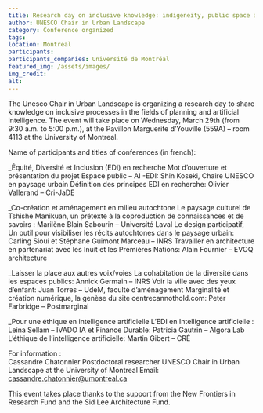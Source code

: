 ```yaml
---
title: Research day on inclusive knowledge: indigeneity, public space and artificial intelligence
author: UNESCO Chair in Urban Landscape
category: Conference organized
tags: 
location: Montreal
participants: 
participants_companies: Université de Montréal
featured_img: /assets/images/
img_credit:
alt:
---
```

The Unesco Chair in Urban Landscape is organizing a research day to share knowledge on inclusive processes in the fields of planning and artificial intelligence. The event will take place on Wednesday, March 29th (from 9:30 a.m. to 5:00 p.m.), at the Pavillon Marguerite d’Youville (559A) – room 4113 at the University of Montreal.

Name of participants and titles of conferences (in french):

_Équité, Diversité et Inclusion (EDI) en recherche
Mot d’ouverture et présentation du projet Espace public – AI -EDI: Shin Koseki, Chaire UNESCO en paysage urbain
Définition des principes EDI en recherche: Olivier Vallerand – Cri-JaDE

_Co-création et aménagement en milieu autochtone
Le paysage culturel de Tshishe Manikuan, un prétexte à la coproduction de connaissances et de savoirs : Marilène Blain Sabourin – Université Laval
Le design participatif, Un outil pour visibiliser les récits autochtones dans le paysage urbain: Carling Sioui et Stéphane Guimont Marceau – INRS
Travailler en architecture en partenariat avec les Inuit et les Premières Nations: Alain Fournier – EVOQ architecture

_Laisser la place aux autres voix/voies
La cohabitation de la diversité dans les espaces publics: Annick Germain – INRS
Voir la ville avec des yeux d’enfant: Juan Torres – UdeM, faculté d’aménagement
Marginalité et création numérique, la genèse du site centrecannothold.com: Peter Farbridge – Postmarginal

_Pour une éthique en intelligence artificielle
L’EDI en Intelligence artificielle : Leina Sellam – IVADO
IA et Finance Durable: Patricia Gautrin – Algora Lab
L’éthique de l’intelligence artificielle: Martin Gibert – CRÉ

For information :                                           
Cassandre Chatonnier
Postdoctoral researcher
UNESCO Chair in Urban Landscape at the University of Montreal
Email: cassandre.chatonnier@umontreal.ca

 

This event takes place thanks to the support from the New Frontiers in Research Fund and the Sid Lee Architecture Fund.
